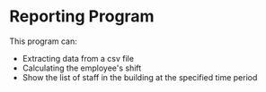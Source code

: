 # Reporting Program

This program can:
 - Extracting data from a csv file
 - Calculating the employee's shift
 - Show the list of staff in the building at the specified time period
